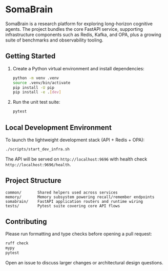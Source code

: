 # SomaBrain

SomaBrain is a research platform for exploring long-horizon cognitive agents. The
project bundles the core FastAPI service, supporting infrastructure components
such as Redis, Kafka, and OPA, plus a growing suite of benchmarks and
observability tooling.

## Getting Started

1. Create a Python virtual environment and install dependencies:
   ```bash
   python -m venv .venv
   source .venv/bin/activate
   pip install -U pip
   pip install -e .[dev]
   ```
2. Run the unit test suite:
   ```bash
   pytest
   ```

## Local Development Environment

To launch the lightweight development stack (API + Redis + OPA):

```bash
./scripts/start_dev_infra.sh
```

The API will be served on `http://localhost:9696` with health check
`http://localhost:9696/health`.

## Project Structure

```
common/       Shared helpers used across services
memory/       Memory subsystem powering recall/remember endpoints
somabrain/    FastAPI application routers and runtime wiring
tests/        Pytest suite covering core API flows
```

## Contributing

Please run formatting and type checks before opening a pull request:

```bash
ruff check
mypy
pytest
```

Open an issue to discuss larger changes or architectural design questions.
